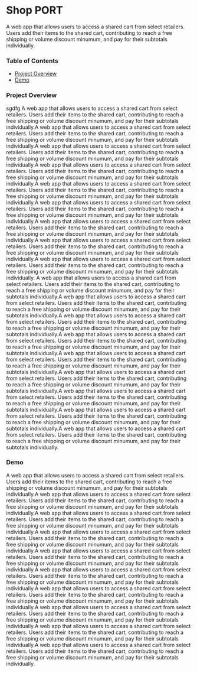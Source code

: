 # Shop PORT

A web app that allows users to access a shared cart from select retailers. 
Users add their items to the shared cart, contributing to reach a free shipping or volume discount minumum, and pay for their subtotals individually.

### Table of Contents
* [Project Overview](#Project-Overview)
* [Demo](#Demo)

### Project Overview
sgdfg
A web app that allows users to access a shared cart from select retailers. 
Users add their items to the shared cart, contributing to reach a free shipping or volume discount minumum, and pay for their subtotals individually.A web app that allows users to access a shared cart from select retailers. 
Users add their items to the shared cart, contributing to reach a free shipping or volume discount minumum, and pay for their subtotals individually.A web app that allows users to access a shared cart from select retailers. 
Users add their items to the shared cart, contributing to reach a free shipping or volume discount minumum, and pay for their subtotals individually.A web app that allows users to access a shared cart from select retailers. 
Users add their items to the shared cart, contributing to reach a free shipping or volume discount minumum, and pay for their subtotals individually.A web app that allows users to access a shared cart from select retailers. 
Users add their items to the shared cart, contributing to reach a free shipping or volume discount minumum, and pay for their subtotals individually.A web app that allows users to access a shared cart from select retailers. 
Users add their items to the shared cart, contributing to reach a free shipping or volume discount minumum, and pay for their subtotals individually.A web app that allows users to access a shared cart from select retailers. 
Users add their items to the shared cart, contributing to reach a free shipping or volume discount minumum, and pay for their subtotals individually.A web app that allows users to access a shared cart from select retailers. 
Users add their items to the shared cart, contributing to reach a free shipping or volume discount minumum, and pay for their subtotals individually.A web app that allows users to access a shared cart from select retailers. 
Users add their items to the shared cart, contributing to reach a free shipping or volume discount minumum, and pay for their subtotals individually.
A web app that allows users to access a shared cart from select retailers. 
Users add their items to the shared cart, contributing to reach a free shipping or volume discount minumum, and pay for their subtotals individually.A web app that allows users to access a shared cart from select retailers. 
Users add their items to the shared cart, contributing to reach a free shipping or volume discount minumum, and pay for their subtotals individually.A web app that allows users to access a shared cart from select retailers. 
Users add their items to the shared cart, contributing to reach a free shipping or volume discount minumum, and pay for their subtotals individually.A web app that allows users to access a shared cart from select retailers. 
Users add their items to the shared cart, contributing to reach a free shipping or volume discount minumum, and pay for their subtotals individually.A web app that allows users to access a shared cart from select retailers. 
Users add their items to the shared cart, contributing to reach a free shipping or volume discount minumum, and pay for their subtotals individually.A web app that allows users to access a shared cart from select retailers. 
Users add their items to the shared cart, contributing to reach a free shipping or volume discount minumum, and pay for their subtotals individually.A web app that allows users to access a shared cart from select retailers. 
Users add their items to the shared cart, contributing to reach a free shipping or volume discount minumum, and pay for their subtotals individually.A web app that allows users to access a shared cart from select retailers. 
Users add their items to the shared cart, contributing to reach a free shipping or volume discount minumum, and pay for their subtotals individually.A web app that allows users to access a shared cart from select retailers. 
Users add their items to the shared cart, contributing to reach a free shipping or volume discount minumum, and pay for their subtotals individually.

### Demo

A web app that allows users to access a shared cart from select retailers. 
Users add their items to the shared cart, contributing to reach a free shipping or volume discount minumum, and pay for their subtotals individually.A web app that allows users to access a shared cart from select retailers. 
Users add their items to the shared cart, contributing to reach a free shipping or volume discount minumum, and pay for their subtotals individually.A web app that allows users to access a shared cart from select retailers. 
Users add their items to the shared cart, contributing to reach a free shipping or volume discount minumum, and pay for their subtotals individually.A web app that allows users to access a shared cart from select retailers. 
Users add their items to the shared cart, contributing to reach a free shipping or volume discount minumum, and pay for their subtotals individually.A web app that allows users to access a shared cart from select retailers. 
Users add their items to the shared cart, contributing to reach a free shipping or volume discount minumum, and pay for their subtotals individually.A web app that allows users to access a shared cart from select retailers. 
Users add their items to the shared cart, contributing to reach a free shipping or volume discount minumum, and pay for their subtotals individually.A web app that allows users to access a shared cart from select retailers. 
Users add their items to the shared cart, contributing to reach a free shipping or volume discount minumum, and pay for their subtotals individually.A web app that allows users to access a shared cart from select retailers. 
Users add their items to the shared cart, contributing to reach a free shipping or volume discount minumum, and pay for their subtotals individually.A web app that allows users to access a shared cart from select retailers. 
Users add their items to the shared cart, contributing to reach a free shipping or volume discount minumum, and pay for their subtotals individually.A web app that allows users to access a shared cart from select retailers. 
Users add their items to the shared cart, contributing to reach a free shipping or volume discount minumum, and pay for their subtotals individually.
